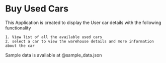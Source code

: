 # Buy Used Cars

This Application is created to display the User car details with the following functionality

```shell
1. View list of all the available used cars 
2. select a car to view the warehouse details and more information about the car
```


Sample data is available at @sample_data.json